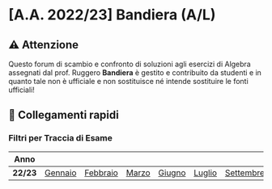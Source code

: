 # [A.A. 2022/23] Bandiera (A/L)

## ⚠️ Attenzione

Questo forum di scambio e confronto di soluzioni agli esercizi di Algebra assegnati dal prof. Ruggero **Bandiera** è gestito e contribuito da studenti e in quanto tale non è ufficiale e non sostituisce né intende sostituire le fonti ufficiali!

## 🔗 Collegamenti rapidi

### Filtri per Traccia di Esame

| Anno      |                                                                                 |                                                                              |                                                                               |                                                                          |                                                                          |                                                                               |                                                                         | |
|-----------|---------------------------------------------------------------------------------|------------------------------------------------------------------------------|-------------------------------------------------------------------------------|--------------------------------------------------------------------------|--------------------------------------------------------------------------|-------------------------------------------------------------------------------|-------------------------------------------------------------------------|-|
| **22/23** | [Gennaio](../../discussions?discussions_q=label%3A"27+gennaio+2023+[A/L]")      | [Febbraio](../../discussions?discussions_q=label%3A"13+febbraio+2023+[A/L]") | [Marzo](../../discussions?discussions_q=label%3A"31+marzo+2023+[A/L]")        | [Giugno](../../discussions?discussions_q=label%3A"16+giugno+2023+[A/L]") | [Luglio](../../discussions?discussions_q=label%3A"14+luglio+2023+[A/L]") | [Settembre](../../discussions?discussions_q=label%3A"6+settembre+2023+[A/L]") | [Ottobre](../../discussions?discussions_q=label%3A"ottobre+2023+[A/L]") | |
